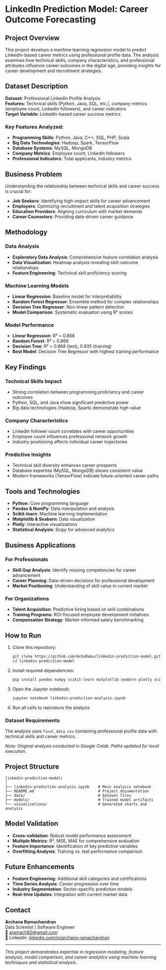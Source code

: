 # LinkedIn Prediction Model: Career Outcome Forecasting

## Project Overview

This project develops a machine learning regression model to predict LinkedIn-based career metrics using professional profile data. The analysis examines how technical skills, company characteristics, and professional attributes influence career outcomes in the digital age, providing insights for career development and recruitment strategies.

## Dataset Description

**Dataset:** Professional LinkedIn Profile Analysis  
**Features:** Technical skills (Python, Java, SQL, etc.), company metrics (employee count, LinkedIn followers), and career indicators  
**Target Variable:** LinkedIn-based career success metrics

### Key Features Analyzed:
- **Programming Skills**: Python, Java, C++, SQL, PHP, Scala
- **Big Data Technologies**: Hadoop, Spark, TensorFlow
- **Database Systems**: MySQL, MongoDB
- **Company Metrics**: Employee count, LinkedIn followers
- **Professional Indicators**: Total applicants, industry metrics

## Business Problem

Understanding the relationship between technical skills and career success is crucial for:
- **Job Seekers**: Identifying high-impact skills for career advancement
- **Employers**: Optimizing recruitment and talent acquisition strategies
- **Education Providers**: Aligning curriculum with market demands
- **Career Counselors**: Providing data-driven career guidance

## Methodology

### Data Analysis
- **Exploratory Data Analysis**: Comprehensive feature correlation analysis
- **Data Visualization**: Heatmap analysis revealing skill-outcome relationships
- **Feature Engineering**: Technical skill proficiency scoring

### Machine Learning Models
- **Linear Regression**: Baseline model for interpretability
- **Random Forest Regressor**: Ensemble method for complex relationships
- **Decision Tree Regressor**: Non-linear pattern detection
- **Model Comparison**: Systematic evaluation using R² scores

### Model Performance
- **Linear Regression**: R² = 0.868
- **Random Forest**: R² = 0.868  
- **Decision Tree**: R² = 0.868 (test), 0.935 (training)
- **Best Model**: Decision Tree Regressor with highest training performance

## Key Findings

### Technical Skills Impact
- Strong correlation between programming proficiency and career outcomes
- Python, SQL, and Java show significant predictive power
- Big data technologies (Hadoop, Spark) demonstrate high value

### Company Characteristics
- LinkedIn follower count correlates with career opportunities
- Employee count influences professional network growth
- Industry positioning affects individual career trajectories

### Predictive Insights
- Technical skill diversity enhances career prospects
- Database expertise (MySQL, MongoDB) shows consistent value
- Modern frameworks (TensorFlow) indicate future-oriented career paths

## Tools and Technologies

- **Python**: Core programming language
- **Pandas & NumPy**: Data manipulation and analysis
- **Scikit-learn**: Machine learning implementation
- **Matplotlib & Seaborn**: Data visualization
- **Plotly**: Interactive visualizations
- **Statistical Analysis**: Scipy for advanced analytics

## Business Applications

### For Professionals
- **Skill Gap Analysis**: Identify missing competencies for career advancement
- **Career Planning**: Data-driven decisions for professional development
- **Market Positioning**: Understanding of skill value in current market

### For Organizations
- **Talent Acquisition**: Predictive hiring based on skill combinations
- **Training Programs**: ROI-focused employee development initiatives
- **Compensation Strategy**: Market-informed salary benchmarking

## How to Run

1. Clone this repository:
   ```bash
   git clone https://github.com/AchuRamu/linkedin-prediction-model.git
   cd linkedin-prediction-model
   ```

2. Install required dependencies:
   ```bash
   pip install pandas numpy scikit-learn matplotlib seaborn plotly scipy
   ```

3. Open the Jupyter notebook:
   ```bash
   jupyter notebook linkedin-prediction-analysis.ipynb
   ```

4. Run all cells to reproduce the analysis

### Dataset Requirements
The analysis uses `final_data.csv` containing professional profile data with technical skills and career metrics.

*Note: Original analysis conducted in Google Colab. Paths updated for local execution.*

## Project Structure

```
linkedin-prediction-model/
│
├── linkedin-prediction-analysis.ipynb    # Main analysis notebook
├── README.md                             # Project documentation  
├── data/                                 # Dataset files
├── models/                               # Trained model artifacts
└── visualizations/                       # Generated charts and analysis
```

## Model Validation

- **Cross-validation**: Robust model performance assessment
- **Multiple Metrics**: R², MSE, MAE for comprehensive evaluation
- **Feature Importance**: Identification of key predictive variables
- **Overfitting Analysis**: Training vs. test performance comparison

## Future Enhancements

- **Feature Engineering**: Additional skill categories and certifications
- **Time Series Analysis**: Career progression over time
- **Industry Segmentation**: Sector-specific prediction models
- **Real-time Updates**: Integration with current market data

## Contact

**Archana Ramachandran**  
Data Scientist | Software Engineer  
📧 aramach82@gmail.com  
🔗 LinkedIn: [linkedin.com/in/archana-ramachandran](https://www.linkedin.com/in/archana-ramachandran)

---

*This project demonstrates expertise in regression modeling, feature analysis, model comparison, and career analytics using machine learning techniques and statistical analysis.*
